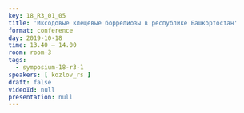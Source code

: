 ```yaml
---
key: 18_R3_01_05
title: 'Иксодовые клещевые боррелиозы в республике Башкортостан'
format: conference
day: 2019-10-18
time: 13.40 – 14.00
room: room-3
tags:
  - symposium-18-r3-1
speakers: [ kozlov_rs ]
draft: false
videoId: null
presentation: null
---
```

